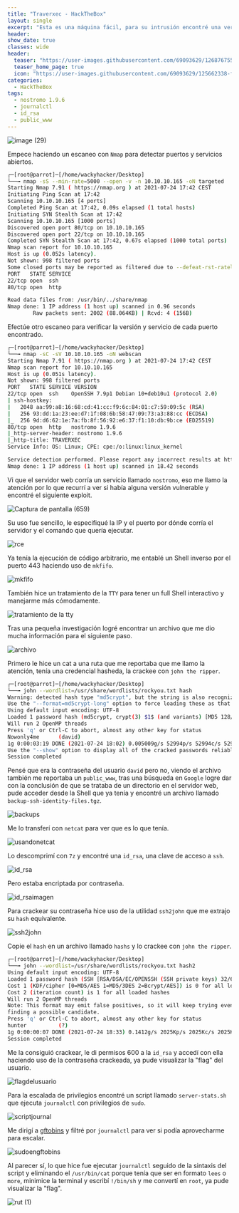 ```yaml
---
title: "Traverxec - HackTheBox"
layout: single
excerpt: "Esta es una máquina fácil, para su intrusión encontré una versión vulnerable de un servicio que estaba corriendo la máquina, llamado nostromo, use un exploit de GitHub para esa versión y gane la ejecución de código arbitrario, para la escalada de privilegios me aproveche de una utilidad que podía ejecutar como el usuario root, tuve que minimizar la terminal para hacer el bypass."
header:
show_date: true
classes: wide
header:
  teaser: "https://user-images.githubusercontent.com/69093629/126876755-6309d046-4662-44f8-b4ba-8c74e6bd84ee.png"
  teaser_home_page: true
  icon: "https://user-images.githubusercontent.com/69093629/125662338-fd8b3b19-3a48-4fb0-b07c-86c047265082.png"
categories:
  - HackTheBox
tags:
  - nostromo 1.9.6
  - journalctl 
  - id_rsa
  - public_www
---
```


![image (29)](https://user-images.githubusercontent.com/69093629/126876755-6309d046-4662-44f8-b4ba-8c74e6bd84ee.png)

Empece haciendo un escaneo con `Nmap` para detectar puertos y servicios abiertos.

```bash 
┌─[root@parrot]─[/home/wackyhacker/Desktop]
└──╼ nmap -sS --min-rate=5000 --open -v -n 10.10.10.165 -oN targeted
Starting Nmap 7.91 ( https://nmap.org ) at 2021-07-24 17:42 CEST
Initiating Ping Scan at 17:42
Scanning 10.10.10.165 [4 ports]
Completed Ping Scan at 17:42, 0.09s elapsed (1 total hosts)
Initiating SYN Stealth Scan at 17:42
Scanning 10.10.10.165 [1000 ports]
Discovered open port 80/tcp on 10.10.10.165
Discovered open port 22/tcp on 10.10.10.165
Completed SYN Stealth Scan at 17:42, 0.67s elapsed (1000 total ports)
Nmap scan report for 10.10.10.165
Host is up (0.052s latency).
Not shown: 998 filtered ports
Some closed ports may be reported as filtered due to --defeat-rst-ratelimit
PORT   STATE SERVICE
22/tcp open  ssh
80/tcp open  http

Read data files from: /usr/bin/../share/nmap
Nmap done: 1 IP address (1 host up) scanned in 0.96 seconds
       	Raw packets sent: 2002 (88.064KB) | Rcvd: 4 (156B)
```

Efectúe otro escaneo para verificar la versión y servicio de cada puerto encontrado.

```bash 
┌─[root@parrot]─[/home/wackyhacker/Desktop]
└──╼ nmap -sC -sV 10.10.10.165 -oN webscan                     	 
Starting Nmap 7.91 ( https://nmap.org ) at 2021-07-24 17:42 CEST
Nmap scan report for 10.10.10.165
Host is up (0.051s latency).
Not shown: 998 filtered ports
PORT   STATE SERVICE VERSION
22/tcp open  ssh 	OpenSSH 7.9p1 Debian 10+deb10u1 (protocol 2.0)
| ssh-hostkey:
|   2048 aa:99:a8:16:68:cd:41:cc:f9:6c:84:01:c7:59:09:5c (RSA)
|   256 93:dd:1a:23:ee:d7:1f:08:6b:58:47:09:73:a3:88:cc (ECDSA)
|_  256 9d:d6:62:1e:7a:fb:8f:56:92:e6:37:f1:10:db:9b:ce (ED25519)
80/tcp open  http	nostromo 1.9.6
|_http-server-header: nostromo 1.9.6
|_http-title: TRAVERXEC
Service Info: OS: Linux; CPE: cpe:/o:linux:linux_kernel

Service detection performed. Please report any incorrect results at https://nmap.org/submit/ .
Nmap done: 1 IP address (1 host up) scanned in 18.42 seconds
```

Vi que el servidor web corría un servicio llamado `nostromo`, eso me llamo la atención por lo que recurrí a ver si había alguna versión vulnerable y encontré el siguiente exploit.

![Captura de pantalla (659)](https://user-images.githubusercontent.com/69093629/126877395-67a38c00-0e95-44ca-8aea-3c5ae5e33910.png)

Su uso fue sencillo, le especifiqué la IP y el puerto por dónde corría el servidor y el comando que quería ejecutar.

![rce](https://user-images.githubusercontent.com/69093629/126877425-672ccd58-f4e1-4a0d-a530-4eb42dc8d553.png)

Ya tenía la ejecución de código arbitrario, me entablé un Shell inverso por el puerto 443 haciendo uso de `mkfifo`.

![mkfifo](https://user-images.githubusercontent.com/69093629/126877472-1b4ea9dd-c8f0-4423-803c-34cc5914e72a.png)

También hice un tratamiento de la `TTY` para tener un full Shell interactivo y manejarme más cómodamente.

![tratamiento de la tty](https://user-images.githubusercontent.com/69093629/126877763-ab10f4a5-d16c-4a53-af02-9c784d9e4ef3.png)

Tras una pequeña investigación logré encontrar un archivo que me dio mucha información para el siguiente paso.

![archivo](https://user-images.githubusercontent.com/69093629/126877546-9d3cd5b1-8414-4708-b87c-6bad7cba8238.png)

Primero le hice un cat a una ruta que me reportaba que me llamo la atención, tenía una credencial hasheda, la crackee con `john the ripper`.

```bash
┌─[root@parrot]─[/home/wackyhacker/Desktop]
└──╼ john --wordlist=/usr/share/wordlists/rockyou.txt hash
Warning: detected hash type "md5crypt", but the string is also recognized as "md5crypt-long"
Use the "--format=md5crypt-long" option to force loading these as that type instead
Using default input encoding: UTF-8
Loaded 1 password hash (md5crypt, crypt(3) $1$ (and variants) [MD5 128/128 SSE2 4x3])
Will run 2 OpenMP threads
Press 'q' or Ctrl-C to abort, almost any other key for status
Nowonly4me   	(david)
1g 0:00:03:19 DONE (2021-07-24 18:02) 0.005009g/s 52994p/s 52994c/s 52994C/s Noyoudo..November^
Use the "--show" option to display all of the cracked passwords reliably
Session completed
```
 
Pensé que era la contraseña del usuario `david` pero no, viendo el archivo también me reportaba un `public_www`, tras una búsqueda en `Google` logre dar con la conclusión de que se trataba de un directorio en el servidor web, pude acceder desde la Shell que ya tenía y encontré un archivo llamado `backup-ssh-identity-files.tgz`.

![backups](https://user-images.githubusercontent.com/69093629/126877684-859b5c6d-ce93-4a5f-a897-6f245d1d18e5.png)

Me lo transferí con `netcat` para ver que es lo que tenía.

![usandonetcat](https://user-images.githubusercontent.com/69093629/126877698-e6f127bc-f123-4cf1-bc1f-1c657c0f575d.png)

Lo descomprimí con `7z` y encontré una `id_rsa`, una clave de acceso a `ssh`.

![id_rsa](https://user-images.githubusercontent.com/69093629/126877810-4e2bb17a-6b1e-41e8-a284-74baf5c16b40.png)

Pero estaba encriptada por contraseña.

![id_rsaimagen](https://user-images.githubusercontent.com/69093629/126877827-b77756fd-262a-416a-8b0e-b1068a0aeaf4.png)

Para crackear su contraseña hice uso de la utilidad `ssh2john` que me extrajo su `hash` equivalente.

![ssh2john](https://user-images.githubusercontent.com/69093629/126877843-6278676c-ba96-4479-b101-cd4b618f9184.png)

Copie el `hash` en un archivo llamado `hashs` y lo crackee con `john the ripper`.

```bash
┌─[root@parrot]─[/home/wackyhacker/Desktop]
└──╼ john --wordlist=/usr/share/wordlists/rockyou.txt hash2                         	1 ⨯
Using default input encoding: UTF-8
Loaded 1 password hash (SSH [RSA/DSA/EC/OPENSSH (SSH private keys) 32/64])
Cost 1 (KDF/cipher [0=MD5/AES 1=MD5/3DES 2=Bcrypt/AES]) is 0 for all loaded hashes
Cost 2 (iteration count) is 1 for all loaded hashes
Will run 2 OpenMP threads
Note: This format may emit false positives, so it will keep trying even after
finding a possible candidate.
Press 'q' or Ctrl-C to abort, almost any other key for status
hunter       	(?)
1g 0:00:00:07 DONE (2021-07-24 18:33) 0.1412g/s 2025Kp/s 2025Kc/s 2025KC/sa6_123..*7¡Vamos!
Session completed
```

Me la consiguió crackear, le di permisos 600 a la `id_rsa` y accedí con ella haciendo uso de la contraseña crackeada, ya pude visualizar la "flag" del usuario.

![flagdelusuario](https://user-images.githubusercontent.com/69093629/126877894-9e3ee2db-8068-4d07-a07c-f70c1a72d844.jpg)

Para la escalada de privilegios encontré un script llamado `server-stats.sh` que ejecuta `journalctl` con privilegios de `sudo`.

![scriptjournal](https://user-images.githubusercontent.com/69093629/126877934-04d8043d-2028-4b83-be0c-65cdc24ae5f8.png)

Me dirigí a [gftobins](https://gftobins.github.io) y filtré por `journalctl` para ver si podía aprovecharme para escalar.

![sudoengftobins](https://user-images.githubusercontent.com/69093629/126877969-0b373f52-acae-485f-9e13-c69095c274b1.png)

Al parecer sí, lo que hice fue ejecutar `journalctl` seguido de la sintaxis del script y eliminando el `/usr/bin/cat` porque tenía que ser en formato `lees` o `more`, minimice la terminal y escribí `!/bin/sh` y me convertí en `root`, ya pude visualizar la "flag".

![rut (1)](https://user-images.githubusercontent.com/69093629/126878038-5de15da2-952c-48d8-86ec-b95c5554b370.jpg)















